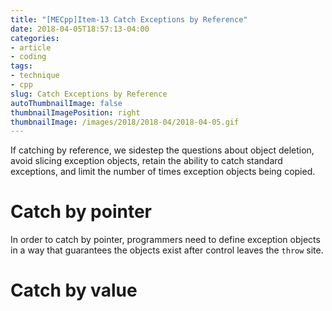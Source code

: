 ```yaml
---
title: "[MECpp]Item-13 Catch Exceptions by Reference"
date: 2018-04-05T18:57:13-04:00
categories:
- article
- coding
tags:
- technique
- cpp
slug: Catch Exceptions by Reference
autoThumbnailImage: false
thumbnailImagePosition: right
thumbnailImage: /images/2018/2018-04/2018-04-05.gif
---
```


If catching by reference, we sidestep the questions about object deletion, avoid slicing exception objects, retain the ability to catch standard exceptions, and limit the number of times exception objects being copied.
<!--more-->

# Catch by pointer

In order to catch by pointer, programmers need to define exception objects in a way that guarantees the objects exist after control leaves the `throw` site.

# Catch by value

